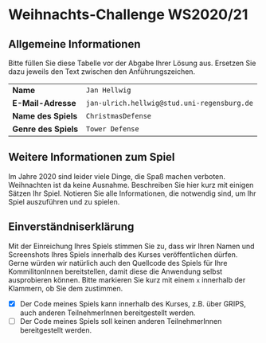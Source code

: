 # Weihnachts-Challenge WS2020/21

## Allgemeine Informationen

Bitte füllen Sie diese Tabelle vor der Abgabe Ihrer Lösung aus. Ersetzen Sie dazu jeweils den Text zwischen den Anführungszeichen.

|                      |                           |
|----------------------|---------------------------|
| **Name**             | `Jan Hellwig`                |
| **E-Mail-Adresse**   | `jan-ulrich.hellwig@stud.uni-regensburg.de`     | 
| **Name des Spiels**  | `ChristmasDefense`   |
| **Genre des Spiels** | `Tower Defense`      |

## Weitere Informationen zum Spiel

Im Jahre 2020 sind leider viele Dinge, die Spaß machen verboten. Weihnachten ist da keine Ausnahme. 
Beschreiben Sie hier kurz mit einigen Sätzen Ihr Spiel. Notieren Sie alle Informationen, die notwendig sind, um Ihr Spiel auszuführen und zu spielen.

## Einverständniserklärung

Mit der Einreichung Ihres Spiels stimmen Sie zu, dass wir Ihren Namen und Screenshots Ihres Spiels innerhalb des Kurses veröffentlichen dürfen. Gerne 
würden wir natürlich auch den Quellcode des Spiels für Ihre KommilitonInnen bereitstellen, damit diese die Anwendung selbst ausprobieren können. Bitte 
markieren Sie kurz mit einem `x` innerhalb der Klammern, ob Sie dem zustimmen.

* [X] Der Code meines Spiels kann innerhalb des Kurses, z.B. über GRIPS, auch anderen TeilnehmerInnen bereitgestellt werden.
* [ ] Der Code meines Spiels soll keinen anderen TeilnehmerInnen bereitgestellt werden.